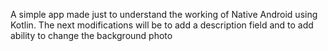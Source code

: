 A simple app made just to understand the working of Native Android using Kotlin. The next modifications will be to add a description field and to add ability to change the background photo
